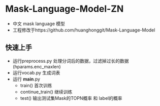 # Mask-Language-Model-ZN
* 中文 mask language 模型
* 工程修改于https://github.com/huanghonggit/Mask-Language-Model

## 快速上手

* 运行preprocess.py 处理分词后的数据，过滤掉过长的数据(hparams.enc_maxlen)
* 运行vocab.py 生成词表
* 运行 __main__.py
    * train() 首次训练
    * continue_train() 继续训练
    * test() 输出测试集Mask的TOPN概率 和 label的概率